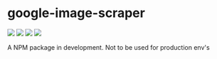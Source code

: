 # google-image-scraper
[![](https://david-dm.org/michaeldegroot/google-image-scraper.svg)](https://david-dm.org/michaeldegroot/google-image-scraper)
[![](https://travis-ci.org/michaeldegroot/google-image-scraper.svg?branch=master)](https://travis-ci.org/michaeldegroot/google-image-scraper)
[![](https://coveralls.io/repos/michaeldegroot/google-image-scraper/badge.svg?branch=master&service=github)](https://coveralls.io/github/michaeldegroot/google-image-scraper?branch=master)
![](https://img.shields.io/badge/Node-%3E%3D0.10-green.svg)


A NPM package in development. Not to be used for production env's